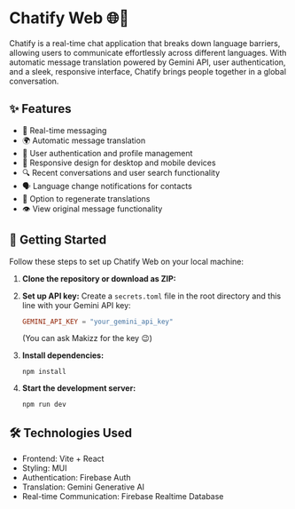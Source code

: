 # Chatify Web 🌐💬

Chatify is a real-time chat application that breaks down language barriers, allowing users to communicate effortlessly across different languages. With automatic message translation powered by Gemini API, user authentication, and a sleek, responsive interface, Chatify brings people together in a global conversation.

## ✨ Features

- 🚀 Real-time messaging
- 🌍 Automatic message translation
- 🔐 User authentication and profile management
- 📱 Responsive design for desktop and mobile devices
- 🔍 Recent conversations and user search functionality
- 🗣️ Language change notifications for contacts
- 🔄 Option to regenerate translations
- 👁️ View original message functionality

## 🚀 Getting Started

Follow these steps to set up Chatify Web on your local machine:

1. **Clone the repository or download as ZIP:**

2. **Set up API key:**
   Create a `secrets.toml` file in the root directory and this line with your Gemini API key:
   ```toml
   GEMINI_API_KEY = "your_gemini_api_key"
   ```
   (You can ask Makizz for the key 😉)

3. **Install dependencies:**
   ```
   npm install
   ```

4. **Start the development server:**
   ```
   npm run dev
   ```
## 🛠️ Technologies Used

- Frontend: Vite + React
- Styling: MUI
- Authentication: Firebase Auth
- Translation: Gemini Generative AI
- Real-time Communication: Firebase Realtime Database

